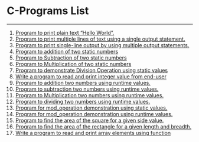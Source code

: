 <h1>C-Programs List</h1>
<hr>
<ol>
  <a href="HelloWorld.c"><li>Program to print plain text “Hello World”.</li></a>
  <a href="Print_Multiline_output_Using_Single_Printf.c"><li>Program to print multiple lines of text using a single output statement.</li></a>
  <a href="Single_Line_Output_Using_MultiplePrintf.c"><li>Program to print single-line output by using multiple output statements.</li></a>
  <a href="Add_Number.c"><li>Program to addition of two static numbers</li></a>
  <a href="Subtraction_of_two_Numbers.c"><li>Program to Subtraction of two static numbers</li></a>
  <a href="Multiplication_of_two_numbers.c"><li>Program to Multiplication of two static numbers</li></a>
  <a href="Division_operation_with_static_number.c"><li>Program to demonstrate Division Operation using static values</li></a>
  <a href="Reading_EndUser_values.c"><li>Write a program to read and print integer value from end-user</li></a>
  <a href="Addition_of_twoNumbers_Runtime_Values.c"><li>Program to addition two numbers using runtime values.</li></a>
  <a href="Subtraction_of_Two_RunTime_Values.c"><li>Program to subtraction two numbers using runtime values.</li></a>
  <a href=" Multiplication_of_runTime_Values.c"><li>Program to Multiplication two numbers using runtime values.</li></a>
  <a href="Division_Operation_With_RunTime_Values.c"><li>Program to dividing two numbers using runtime values.</li></a>
  <a href="Mod_Operation_With_Static.c"><li>Program for mod_operation demonstration using static values.</li></a>
  <a href="Mod_Opration_RunTime_Values.c"><li>Program for mod_operation demonstration using runtime values.</li></a>
  <a href="Area_Of_Square.c"><li>Program to find the area of the square for a given side value.</li></a>
  <a href="Area_Of_Reactangle.c"><li>Program to find the area of the rectangle for a given length and breadth.</li></a>
<a href="FunctionsInC.c"><li>Write a program to read and print array elements using function</li></a>
<!--   <a href=""><li></li></a> -->
</ol>

